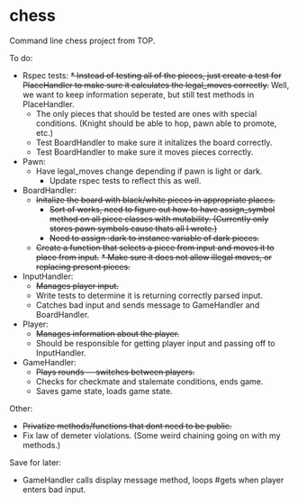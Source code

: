 # chess
Command line chess project from TOP.

To do:
* Rspec tests:
  ~~* Instead of testing all of the pieces, just create a test for PlaceHandler to make sure it calculates the legal_moves correctly.~~ Well, we want to keep information seperate, but still test methods in PlaceHandler.
  * The only pieces that should be tested are ones with special conditions. (Knight should be able to hop, pawn able to promote, etc.)
  * Test BoardHandler to make sure it initalizes the board correctly.
  * Test BoardHandler to make sure it moves pieces correctly.
* Pawn:
  * Have legal_moves change depending if pawn is light or dark.
    * Update rspec tests to reflect this as well.
* BoardHandler:
  * ~~Initalize the board with black/white pieces in appropriate places.~~ 
    * ~~Sort of works, need to figure out how to have assign_symbol method on all piece classes with mutability. (Currently only stores pawn symbols cause thats all I wrote.)~~
    * ~~Need to assign :dark to instance variable of dark pieces.~~
  * ~~Create a function that selects a piece from input and moves it to place from input.~~ 
    ~~* Make sure it does not allow illegal moves, or replacing present pieces.~~
* InputHandler:
  * ~~Manages player input.~~
  * Write tests to determine it is returning correctly parsed input.
  * Catches bad input and sends message to GameHandler and BoardHandler.
* Player:
  * ~~Manages information about the player.~~
  * Should be responsible for getting player input and passing off to InputHandler.
* GameHandler:
  * ~~Plays rounds -- switches between players.~~
  * Checks for checkmate and stalemate conditions, ends game.
  * Saves game state, loads game state.

Other:
* ~~Privatize methods/functions that dont need to be public.~~
* Fix law of demeter violations. (Some weird chaining going on with my methods.)

Save for later: 
* GameHandler calls display message method, loops #gets when player enters bad input.
